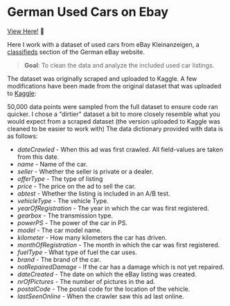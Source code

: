 # German Used Cars on Ebay

[View Here!](https://nbviewer.jupyter.org/github/epatter1/ebay_car_sales/blob/master/Exploring%20Ebay%20Car%20Sales%20Data.ipynb) :eyes:

Here I work with a dataset of used cars from eBay Kleinanzeigen, a [classifieds](https://en.wikipedia.org/wiki/Classified_advertising) section of the German eBay website. 
 > **Goal**: To clean the data and analyze the included used car listings.

The dataset was originally scraped and uploaded to Kaggle. A few modifications have been made from the original dataset that was uploaded to [Kaggle](https://www.kaggle.com/orgesleka/used-cars-database/data):

50,000 data points were sampled from the full dataset to ensure code ran quicker. 
I chose a "dirtier" dataset a bit to more closely resemble what you would expect from a scraped dataset (the version uploaded to Kaggle was cleaned to be easier to work with)
The data dictionary provided with data is as follows:

* *dateCrawled* - When this ad was first crawled. All field-values are taken from this date.
* *name* - Name of the car.
* *seller* - Whether the seller is private or a dealer.
* *offerType* - The type of listing
* *price* - The price on the ad to sell the car.
* *abtest* - Whether the listing is included in an A/B test.
* *vehicleType* - The vehicle Type.
* *yearOfRegistration* - The year in which the car was first registered.
* *gearbox* - The transmission type.
* *powerPS* - The power of the car in PS.
* *model* - The car model name.
* *kilometer* - How many kilometers the car has driven.
* *monthOfRegistration* - The month in which the car was first registered.
* *fuelType* - What type of fuel the car uses.
* *brand* - The brand of the car.
* *notRepairedDamage* - If the car has a damage which is not yet repaired.
* *dateCreated* - The date on which the eBay listing was created.
* *nrOfPictures* - The number of pictures in the ad.
* *postalCode* - The postal code for the location of the vehicle.
* *lastSeenOnline* - When the crawler saw this ad last online.

